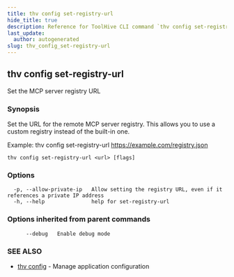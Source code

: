 ```yaml
---
title: thv config set-registry-url
hide_title: true
description: Reference for ToolHive CLI command `thv config set-registry-url`
last_update:
  author: autogenerated
slug: thv_config_set-registry-url
---
```


## thv config set-registry-url

Set the MCP server registry URL

### Synopsis

Set the URL for the remote MCP server registry.
This allows you to use a custom registry instead of the built-in one.

Example:
  thv config set-registry-url https://example.com/registry.json

```
thv config set-registry-url <url> [flags]
```

### Options

```
  -p, --allow-private-ip   Allow setting the registry URL, even if it references a private IP address
  -h, --help               help for set-registry-url
```

### Options inherited from parent commands

```
      --debug   Enable debug mode
```

### SEE ALSO

* [thv config](thv_config.md)	 - Manage application configuration


